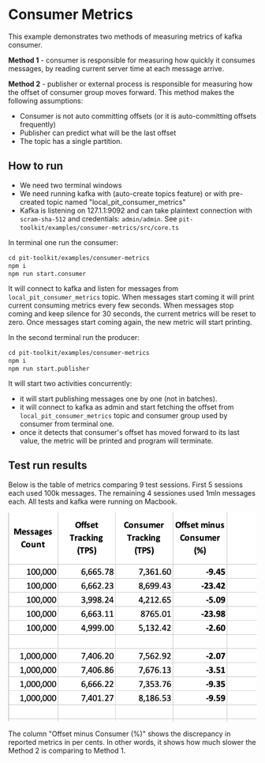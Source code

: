 # Consumer Metrics

This example demonstrates two methods of measuring metrics of kafka consumer.

**Method 1** - consumer is responsible for measuring how quickly it consumes messages, by reading current server time at each message arrive.

**Method 2** - publisher or external process is responsible for measuring how the offset of consumer group moves forward.
This method makes the following assumptions:
  - Consumer is not auto committing offsets (or it is auto-committing offsets frequently)
  - Publisher can predict what will be the last offset
  - The topic has a single partition.

## How to run

- We need two terminal windows
- We need running kafka with (auto-create topics feature) or with pre-created topic named "local_pit_consumer_metrics"
- Kafka is listening on 127.1.1:9092 and can take plaintext connection with `scram-sha-512` and credentials: `admin/admin`.
  See `pit-toolkit/examples/consumer-metrics/src/core.ts`

In terminal one run the consumer:
```
cd pit-toolkit/examples/consumer-metrics
npm i
npm run start.consumer
```
It will connect to kafka and listen for messages from `local_pit_consumer_metrics` topic. When messages start coming it will print current consuming metrics every few seconds. When messages stop coming and keep silence for 30 seconds, the current metrics will be reset to zero. Once messages start coming again, the new metric will start printing.

In the second terminal run the producer:
```
cd pit-toolkit/examples/consumer-metrics
npm i
npm run start.publisher
```
It will start two activities concurrently:
- it will start publishing messages one by one (not in batches).
- it will connect to kafka as admin and start fetching the offset from `local_pit_consumer_metrics` topic and consumer group used by consumer from terminal one.
- once it detects that consumer's offset has moved forward to its last value, the metric will be printed and program will terminate.

## Test run results

Below is the table of metrics comparing 9 test sessions. First 5 sessions each used 100k messages. The remaining 4 sessiones used 1mln messages each. All tests and kafka were running on Macbook.

![](./docs/metrics.png)

The column "Offset minus Consumer (%)" shows the discrepancy in reported metrics in per cents. In other words, it shows how much slower the Method 2 is comparing to Method 1.